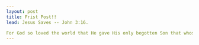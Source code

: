 ```yaml
---
layout: post
title: Frist Post!!
lead: Jesus Saves -- John 3:16.

For God so loved the world that He gave His only begotten Son that whosoever believes in him shall not perish but will have eternal life.
---
```

